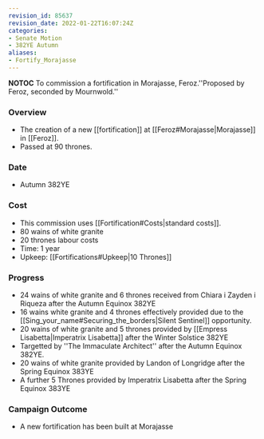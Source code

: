 ```yaml
---
revision_id: 85637
revision_date: 2022-01-22T16:07:24Z
categories:
- Senate Motion
- 382YE Autumn
aliases:
- Fortify_Morajasse
---
```



__NOTOC__
To commission a fortification in Morajasse, Feroz.''Proposed by Feroz, seconded by Mournwold.'' 
### Overview
* The creation of a new [[fortification]] at [[Feroz#Morajasse|Morajasse]] in [[Feroz]].
* Passed at 90 thrones.

### Date
* Autumn 382YE
### Cost
* This commission uses [[Fortification#Costs|standard costs]].
* 80 wains of white granite
* 20 thrones labour costs
* Time: 1 year
* Upkeep: [[Fortifications#Upkeep|10 Thrones]]

### Progress
* 24 wains of white granite and 6 thrones received from Chiara i Zayden i Riqueza after the Autumn Equinox 382YE
* 16 wains white granite and 4 thrones effectively provided due to the [[Sing_your_name#Securing_the_borders|Silent Sentinel]] opportunity.
*  20 wains of white granite and 5 thrones provided by [[Empress Lisabetta|Imperatrix Lisabetta]] after the Winter Solstice 382YE
* Targetted by ''The Immaculate Architect'' after the Autumn Equinox 382YE.
* 20 wains of white granite provided by Landon of Longridge after the Spring Equinox 383YE
* A further 5 Thrones provided by Imperatrix Lisabetta after the Spring Equinox 383YE

### Campaign Outcome
* A new fortification has been built at Morajasse